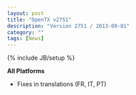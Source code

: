 ```yaml
---
layout: post
title: "OpenTX v2751"
description: "Version 2751 / 2013-09-01"
category: ""
tags: [News]
---
```

{% include JB/setup %}

**All Platforms**

* Fixes in translations (FR, IT, PT)
